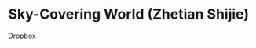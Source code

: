 # Sky-Covering World (Zhetian Shijie)
<a href="https://www.dropbox.com/sh/f1gc83jfvrgznp1/AAA_Zw2cQ-GkR1-yYg0xyTcBa?dl=0" id="download" class="button">
  <span>Dropbox</span> <h3></h3>
</a
